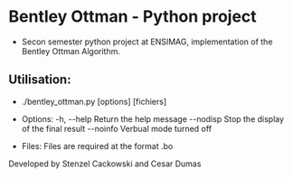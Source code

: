 # Bentley Ottman - Python project
* Secon semester python project at ENSIMAG, implementation of the Bentley Ottman Algorithm.

## Utilisation:
 * ./bentley_ottman.py [options] [fichiers]

  * Options:
     -h, --help    Return the help message
     --nodisp      Stop the display of the final result
     --noinfo      Verbual mode turned off
  * Files:
   Files are required at the format .bo

Developed by Stenzel Cackowski and Cesar Dumas
